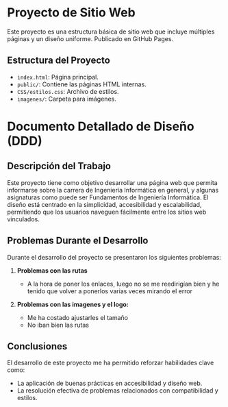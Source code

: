 # Proyecto de Sitio Web

Este proyecto es una estructura básica de sitio web que incluye múltiples páginas y un diseño uniforme. Publicado en GitHub Pages.

## Estructura del Proyecto
- `index.html`: Página principal.
- `public/`: Contiene las páginas HTML internas.
- `CSS/estilos.css`: Archivo de estilos.
- `imagenes/`: Carpeta para imágenes.

# Documento Detallado de Diseño (DDD)

## Descripción del Trabajo
Este proyecto tiene como objetivo desarrollar una página web que permita informarse sobre la carrera de Ingeniería Informática en general, y algunas asignaturas como puede ser Fundamentos de Ingeniería Informática. 
El diseño está centrado en la simplicidad, accesibilidad y escalabilidad, permitiendo que los usuarios naveguen fácilmente entre los sitios web vinculados.  

## Problemas Durante el Desarrollo
Durante el desarrollo del proyecto se presentaron los siguientes problemas:  

1. **Problemas con las rutas**
   - A la hora de poner los enlaces, luego no se me reedirigían bien y he tenido que volver a ponerlos varias veces mirando el error
     
2. **Problemas con las imagenes y el logo:**  
   -  Me ha costado ajustarles el tamaño
   -  No iban bien las rutas 
  
## Conclusiones
El desarrollo de este proyecto me ha permitido reforzar habilidades clave como:  
- La aplicación de buenas prácticas en accesibilidad y diseño web.  
- La resolución efectiva de problemas relacionados con compatibilidad y estilos.  
 




